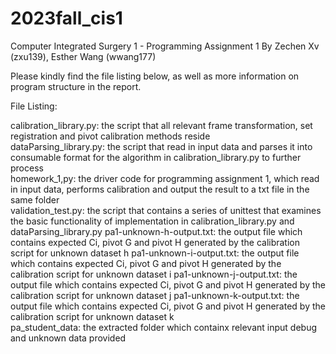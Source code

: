 # 2023fall_cis1

Computer Integrated Surgery 1 - Programming Assignment 1
By Zechen Xv (zxu139), Esther Wang (wwang177)

Please kindly find the file listing below, as well as more information on program structure in the report. 

File Listing:

calibration_library.py:  the script that all relevant frame transformation, set registration and pivot calibration methods reside  
dataParsing_library.py: the script that read in input data and parses it into consumable format for the algorithm in calibration_library.py to further process  
homework_1,py: the driver code for programming assignment 1, which read in input data, performs calibration and output the result to a txt file in the same folder  
validation_test.py: the script that contains a series of unittest that examines the basic functionality of implementation in calibration_library.py and dataParsing_library.py 
pa1-unknown-h-output.txt:  the output file which contains expected Ci, pivot G and pivot H generated by the calibration script for unknown dataset h
pa1-unknown-i-output.txt:  the output file which contains expected Ci, pivot G and pivot H generated by the calibration script for unknown dataset i
pa1-unknown-j-output.txt:  the output file which contains expected Ci, pivot G and pivot H generated by the calibration script for unknown dataset j
pa1-unknown-k-output.txt:  the output file which contains expected Ci, pivot G and pivot H generated by the calibration script for unknown dataset k    
pa_student_data: the extracted folder which containx relevant input debug and unknown data provided 

